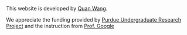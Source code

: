 This website is developed by [Quan Wang](https://cv.quanwang.website). 

We appreciate the funding provided by [Purdue Undergraduate Research Project](https://www.purdue.edu) 
and the instruction from [Prof. Google](https://www.google.com)